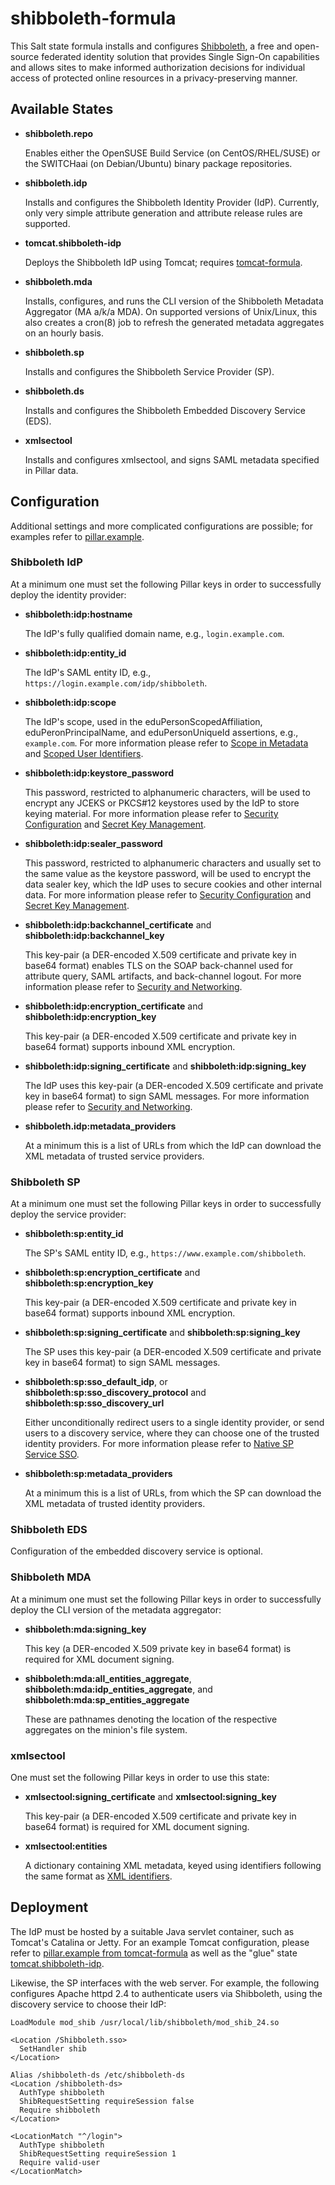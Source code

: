 # shibboleth-formula

This Salt state formula installs and configures
[Shibboleth](http://shibboleth.net/), a free and open-source federated
identity solution that provides Single Sign-On capabilities and allows
sites to make informed authorization decisions for individual access
of protected online resources in a privacy-preserving manner.

## Available States

* **shibboleth.repo**

  Enables either the OpenSUSE Build Service (on CentOS/RHEL/SUSE) or
  the SWITCHaai (on Debian/Ubuntu) binary package repositories.

* **shibboleth.idp**

  Installs and configures the Shibboleth Identity Provider (IdP).
  Currently, only very simple attribute generation and attribute
  release rules are supported.
  
* **tomcat.shibboleth-idp**

  Deploys the Shibboleth IdP using Tomcat; requires
  [tomcat-formula](https://github.com/saltstack-formulas/tomcat-formula).

* **shibboleth.mda**

  Installs, configures, and runs the CLI version of the Shibboleth
  Metadata Aggregator (MA a/k/a MDA).  On supported versions of
  Unix/Linux, this also creates a cron(8) job to refresh the generated
  metadata aggregates on an hourly basis.

* **shibboleth.sp**

  Installs and configures the Shibboleth Service Provider (SP).

* **shibboleth.ds**

  Installs and configures the Shibboleth Embedded Discovery Service
  (EDS).

* **xmlsectool**

  Installs and configures xmlsectool, and signs SAML metadata
  specified in Pillar data.

## Configuration

Additional settings and more complicated configurations are possible;
for examples refer to [pillar.example](pillar.example).

### Shibboleth IdP

At a minimum one must set the following Pillar keys in order to
successfully deploy the identity provider:

* **shibboleth:idp:hostname**

  The IdP's fully qualified domain name, e.g., `login.example.com`.

* **shibboleth:idp:entity_id**

  The IdP's SAML entity ID, e.g.,
  `https://login.example.com/idp/shibboleth`.

* **shibboleth:idp:scope**

  The IdP's scope, used in the eduPersonScopedAffiliation,
  eduPeronPrincipalName, and eduPersonUniqueId assertions, e.g.,
  `example.com`.  For more information please refer to
  [Scope in Metadata](https://spaces.internet2.edu/display/InCFederation/Scope+in+Metadata)
  and
  [Scoped User Identifiers](https://spaces.internet2.edu/display/InCFederation/2016/05/08/Scoped+User+Identifiers).

* **shibboleth:idp:keystore_password**

  This password, restricted to alphanumeric characters, will be used
  to encrypt any JCEKS or PKCS#12 keystores used by the IdP to store
  keying material.  For more information please refer to
  [Security Configuration](https://wiki.shibboleth.net/confluence/display/IDP30/SecurityConfiguration)
  and
  [Secret Key Management](https://wiki.shibboleth.net/confluence/display/IDP30/SecretKeyManagement).

* **shibboleth:idp:sealer_password**

  This password, restricted to alphanumeric characters and usually set
  to the same value as the keystore password, will be used to encrypt
  the data sealer key, which the IdP uses to secure cookies and other
  internal data.  For more information please refer to
  [Security Configuration](https://wiki.shibboleth.net/confluence/display/IDP30/SecurityConfiguration)
  and
  [Secret Key Management](https://wiki.shibboleth.net/confluence/display/IDP30/SecretKeyManagement).

* **shibboleth:idp:backchannel_certificate** and
  **shibboleth:idp:backchannel_key**

  This key-pair (a DER-encoded X.509 certificate and private key in
  base64 format) enables TLS on the SOAP back-channel used for
  attribute query, SAML artifacts, and back-channel logout.  For more
  information please refer to
  [Security and Networking](https://wiki.shibboleth.net/confluence/display/IDP30/SecurityAndNetworking).

* **shibboleth:idp:encryption_certificate** and
  **shibboleth:idp:encryption_key**

  This key-pair (a DER-encoded X.509 certificate and private key in
  base64 format) supports inbound XML encryption.

* **shibboleth:idp:signing_certificate** and
  **shibboleth:idp:signing_key**

  The IdP uses this key-pair (a DER-encoded X.509 certificate and
  private key in base64 format) to sign SAML messages.  For more
  information please refer to
  [Security and Networking](https://wiki.shibboleth.net/confluence/display/IDP30/SecurityAndNetworking).

* **shibboleth.idp:metadata_providers**

  At a minimum this is a list of URLs from which the IdP can download
  the XML metadata of trusted service providers.

### Shibboleth SP

At a minimum one must set the following Pillar keys in order to
successfully deploy the service provider:

* **shibboleth:sp:entity_id**

  The SP's SAML entity ID, e.g., `https://www.example.com/shibboleth`.

* **shibboleth:sp:encryption_certificate** and
  **shibboleth:sp:encryption_key**

  This key-pair (a DER-encoded X.509 certificate and private key in
  base64 format) supports inbound XML encryption.

* **shibboleth:sp:signing_certificate** and
  **shibboleth:sp:signing_key**

  The SP uses this key-pair (a DER-encoded X.509 certificate and
  private key in base64 format) to sign SAML messages.

* **shibboleth:sp:sso_default_idp**, or
  **shibboleth:sp:sso_discovery_protocol** and
  **shibboleth:sp:sso_discovery_url**

  Either unconditionally redirect users to a single identity provider,
  or send users to a discovery service, where they can choose one of
  the trusted identity providers.  For more information please refer
  to
  [Native SP Service SSO](https://wiki.shibboleth.net/confluence/display/SHIB2/NativeSPServiceSSO).

* **shibboleth:sp:metadata_providers**

  At a minimum this is a list of URLs, from which the SP can download
  the XML metadata of trusted identity providers.

### Shibboleth EDS

Configuration of the embedded discovery service is optional.

### Shibboleth MDA

At a minimum one must set the following Pillar keys in order to
successfully deploy the CLI version of the metadata aggregator:

* **shibboleth:mda:signing_key**

  This key (a DER-encoded X.509 private key in base64 format) is
  required for XML document signing.

* **shibboleth:mda:all_entities_aggregate**,
  **shibboleth:mda:idp_entities_aggregate**, and
  **shibboleth:mda:sp_entities_aggregate**

  These are pathnames denoting the location of the respective
  aggregates on the minion's file system.

### xmlsectool

One must set the following Pillar keys in order to use this state:

* **xmlsectool:signing_certificate** and
  **xmlsectool:signing_key**

  This key-pair (a DER-encoded X.509 certificate and private key in
  base64 format) is required for XML document signing.

* **xmlsectool:entities**

  A dictionary containing XML metadata, keyed using identifiers
  following the same format
  as [XML identifiers](http://www.datypic.com/sc/xsd/t-xsd_ID.html).

## Deployment

The IdP must be hosted by a suitable Java servlet container, such as
Tomcat's Catalina or Jetty.  For an example Tomcat configuration,
please refer to
[pillar.example from tomcat-formula](https://github.com/saltstack-formulas/tomcat-formula/blob/master/pillar.example)
as well as the "glue" state
[tomcat.shibboleth-idp](blob/master/tomcat/shibboleth-idp.sls).

Likewise, the SP interfaces with the web server.  For example, the
following configures Apache httpd 2.4 to authenticate users via
Shibboleth, using the discovery service to choose their IdP:

```
LoadModule mod_shib /usr/local/lib/shibboleth/mod_shib_24.so

<Location /Shibboleth.sso>
  SetHandler shib
</Location>

Alias /shibboleth-ds /etc/shibboleth-ds
<Location /shibboleth-ds>
  AuthType shibboleth
  ShibRequestSetting requireSession false
  Require shibboleth
</Location>

<LocationMatch "^/login">
  AuthType shibboleth
  ShibRequestSetting requireSession 1
  Require valid-user
</LocationMatch>
```
